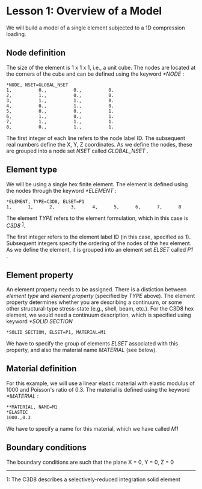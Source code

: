 # Lesson 1: Overview of a Model

We will build a model of a single element subjected to a 1D compression loading.

## Node definition

The size of the element is 1 x 1 x 1, i.e., a unit cube. The nodes are located at the corners of the cube and can be defined using the keyword <em> *NODE </em>:

	*NODE, NSET=GLOBAL_NSET
	1,          0.,          0.,          0.
	2,          1.,          0.,          0.
	3,          1.,          1.,          0.
	4,          0.,          1.,          0.
	5,          0.,          0.,          1.
	6,          1.,          0.,          1.
	7,          1.,          1.,          1.
	8,          0.,          1.,          1.

The first integer of each line refers to the node label ID. The subsequent real numbers define the X, Y, Z coordinates. As we define the nodes, these are grouped into a node set <em> NSET </em> called <em> GLOBAL_NSET </em>.

## Element type

We will be using a single hex finite element. The element is defined using the nodes through the keyword <em> *ELEMENT </em>:

	*ELEMENT, TYPE=C3D8, ELSET=P1
	1,      1,      2,      3,      4,      5,      6,      7,      8

The element <em> TYPE </em> refers to the element formulation, which in this case is <em> C3D8 </em><sup>[1](#myfootnote1)</sup>.  

The first integer refers to the element label ID (in this case, specified as 1). Subsequent integers specify the ordering of the nodes of the hex element. As we define the element, it is grouped into an element set <em> ELSET </em> called <em> P1 </em>. 

## Element property

An element property needs to be assigned. There is a distiction between <em> element type </em> and <em> element property </em> (specified by <em> TYPE </em> above). The element property determines whether you are describing a continuum, or some other structural-type stress-state (e.g., shell, beam, etc.). For the C3D8 hex element, we would need a continuum description, which is specified using keyword <em> *SOLID SECTION </em>

	*SOLID SECTION, ELSET=P1, MATERIAL=M1

We have to specify the group of elements <em> ELSET </em> associated with this property, and also the material name <em> MATERIAL </em> (see below).

## Material definition

For this example, we will use a linear elastic material with elastic modulus of 1000 and Poisson's ratio of 0.3. The material is defined using the keyword <em> *MATERIAL </em>:

	**MATERIAL, NAME=M1
	*ELASTIC
	1000.,0.3

We have to specify a name for this material, which we have called <em> M1 </em>

## Boundary conditions

The boundary conditions are such that the plane X = 0, Y = 0, Z = 0

---
<a name="myfootnote1">1</a>: The C3D8 describes a selectively-reduced integration solid element
